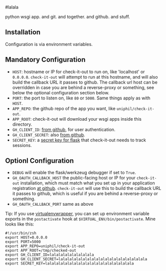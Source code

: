 #lalala

python wsgi app. and git. and together. and github. and stuff.


## Installation


Configuration is via environment variables.

## Mandatory Configuration

 * `HOST`: hostname or IP for check-it-out to run on, like 'localhost' or `0.0.0.0`. `check-it-out` will attempt to run at this hostname, and will also build the callback URL it passes to github. The callback url host can be overridden in case you are behind a reverse-proxy or something, see below the optional configuration section below.
 * `PORT`: the port to listen on, like `80` or `5000`. Same things apply as with `HOST`.
 * `APP_REPO`: the github repo of the app you want, like `uniphil/check-it-out`.
 * `APP_ROOT`: check-it-out will download your wsgi apps inside this directory.
 * `GH_CLIENT_ID`: [from github](https://github.com/settings/applications), for user authentication.
 * `GH_CLIENT_SECRET`: also [from github](https://github.com/settings/applications).
 * `SECRET_KEY`: a [secret key for flask](http://flask.pocoo.org/docs/api/#flask.Flask.secret_key) that check-it-out needs to track sessions.

## Optionl Configuration

 * `DEBUG` will enable the flask/werkzeug debugger if set to `True`.
 * `GH_OAUTH_CALLBACK_HOST` the public-facing host or IP for your `check-it-out` installation, which must match what you set up in your application registration [at github](https://github.com/settings/applications). `check-it-out` will use this to build the callback URL it passes to github, which is useful if you are behind a reverse-proxy or something.
 * `GH_OAUTH_CALLBACK_PORT` same as above


Tip: If you use [virtualenvwrapper](http://virtualenvwrapper.readthedocs.org/en/latest/), you can set up environment variable exports in the `postactivate` hook at `$VIRTUAL_ENV/bin/postactivate`. Mine looks like this:

```
#!/usr/bin/zsh
export HOST=0.0.0.0
export PORT=5000
export APP_REPO=uniphil/check-it-out
export APP_ROOT=/tmp/checked-out
export GH_CLIENT_ID=lalalalalalalalalala
export GH_CLIENT_SECRET=lalalalalalalalalalalalalalalalalalalala
export SECRET_KEY=lalalalalalalalalalalalalalalalalalalala
```
